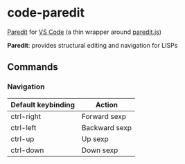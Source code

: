 # code-paredit

[Paredit](http://mumble.net/~campbell/emacs/paredit.el) for [VS Code](https://code.visualstudio.com) (a thin wrapper around [paredit.js](http://robert.kra.hn/projects/paredit-js))

**Paredit**: provides structural editing and navigation for LISPs  

## Commands

### Navigation

Default keybinding | Action
------------------ | ------
ctrl-right         | Forward sexp
ctrl-left          | Backward sexp
ctrl-up            | Up sexp
ctrl-down          | Down sexp
